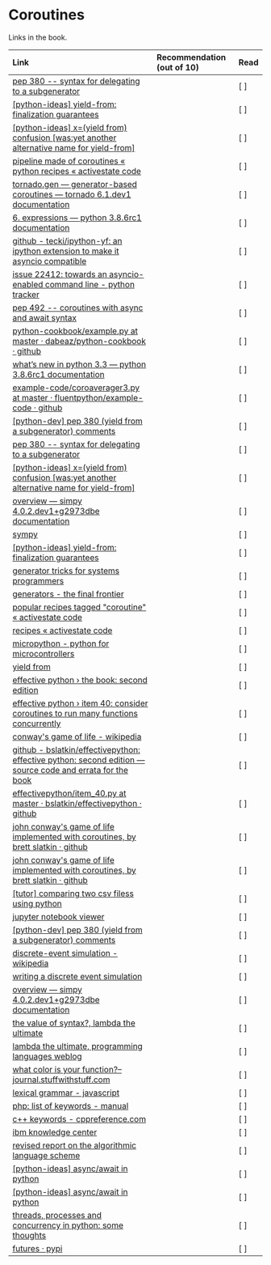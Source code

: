 # Coroutines

Links in the book.

| Link    | Recommendation (out of 10)  | Read |
| :-------------|:-----|:----|
|[ pep 380 -- syntax for delegating to a subgenerator ](  https://www.python.org/dev/peps/pep-0380/ )||[ ]|
|[  [python-ideas] yield-from: finalization guarantees](  http://bit.ly/1MMc9zy )||[ ]|
|[  [python-ideas] x=(yield from) confusion [was:yet another	alternative name for yield-from]](  http://bit.ly/1MMcano )||[ ]|
|[ pipeline made of coroutines « python recipes « activestate code](  http://bit.ly/1MMcuCx )||[ ]|
|[ tornado.gen — generator-based coroutines — tornado 6.1.dev1 documentation](  http://bit.ly/1MMcGBF )||[ ]|
|[ 6. expressions — python 3.8.6rc1 documentation](  https://docs.python.org/3/reference/expressions.html#generator-iterator-methods )||[ ]|
|[ github - tecki/ipython-yf: an ipython extension to make it asyncio compatible](  https://github.com/tecki/ipython-yf )||[ ]|
|[ issue 22412: towards an asyncio-enabled command line - python tracker](  http://bugs.python.org/issue22412 )||[ ]|
|[ pep 492 -- coroutines with async and await syntax ](  https://www.python.org/dev/peps/pep-0492/ )||[ ]|
|[ python-cookbook/example.py at master · dabeaz/python-cookbook · github](  http://bit.ly/1MMe1sc )||[ ]|
|[ what’s new in python 3.3 — python 3.8.6rc1 documentation](  http://bit.ly/1HGrnVq )||[ ]|
|[ example-code/coroaverager3.py at master · fluentpython/example-code · github](  http://bit.ly/1JIofLL )||[ ]|
|[  [python-dev] pep 380 (yield from a subgenerator) comments](  http://bit.ly/1JIopTu )||[ ]|
|[ pep 380 -- syntax for delegating to a subgenerator ](  https://www.python.org/dev/peps/pep-0380/#proposal )||[ ]|
|[  [python-ideas] x=(yield from) confusion [was:yet another	alternative name for yield-from]](  http://bit.ly/1JIoXJ1 )||[ ]|
|[ overview — simpy 4.0.2.dev1+g2973dbe documentation](  http://bit.ly/1HGs4Oz )||[ ]|
|[ sympy](  http://bit.ly/1HGs3Kl )||[ ]|
|[  [python-ideas] yield-from: finalization guarantees](  http://bit.ly/1JIqjn6 )||[ ]|
|[ generator tricks for systems programmers](  http://www.dabeaz.com/generators/ )||[ ]|
|[ generators - the final frontier](  http://www.dabeaz.com/finalgenerator/ )||[ ]|
|[ popular recipes tagged "coroutine" « activestate code](  http://bit.ly/1HGsFzA )||[ ]|
|[ recipes « activestate code](  https://code.activestate.com/recipes/ )||[ ]|
|[ micropython - python for microcontrollers](  http://micropython.org )||[ ]|
|[ yield from](  http://bit.ly/1JIqJtu )||[ ]|
|[ effective python › the book: second edition](  http://www.effectivepython.com )||[ ]|
|[ effective python › item 40: consider coroutines to run many functions concurrently](  http://bit.ly/1JIqNcZ )||[ ]|
|[ conway's game of life - wikipedia](  http://bit.ly/1HGsKDw )||[ ]|
|[ github - bslatkin/effectivepython: effective python: second edition — source code and errata for the book](  https://github.com/bslatkin/effectivepython )||[ ]|
|[ effectivepython/item_40.py at master · bslatkin/effectivepython · github](  http://bit.ly/1JIqO0l )||[ ]|
|[ john conway's game of life implemented with coroutines, by brett slatkin · github](  http://bit.ly/1HGsO6j )||[ ]|
|[ john conway's game of life implemented with coroutines, by brett slatkin · github](  http://bit.ly/coro_life )||[ ]|
|[  [tutor] comparing two csv filess using python](  http://bit.ly/1JIqSxf )||[ ]|
|[ jupyter notebook viewer](  http://bit.ly/1JIqQ8x )||[ ]|
|[  [python-dev] pep 380 (yield from a subgenerator) comments](  http://bit.ly/1JIqRcv )||[ ]|
|[ discrete-event simulation - wikipedia](  http://bit.ly/1JIqXB1 )||[ ]|
|[ writing a discrete event simulation](  http://bit.ly/1JIqWgz )||[ ]|
|[ overview — simpy 4.0.2.dev1+g2973dbe documentation](  https://simpy.readthedocs.org/en/latest/ )||[ ]|
|[ the value of syntax?, lambda the ultimate](  http://lambda-the-ultimate.org/node/4295 )||[ ]|
|[ lambda the ultimate, programming languages weblog](  http://lambda-the-ultimate.org/ )||[ ]|
|[ what color is your function?– journal.stuffwithstuff.com](  http://bit.ly/1JIrIdh )||[ ]|
|[ lexical grammar - javascript ](  http://mzl.la/1JIr8fM )||[ ]|
|[ php: list of keywords - manual](  http://php.net/manual/en/reserved.keywords.php )||[ ]|
|[ c++ keywords - cppreference.com](  http://en.cppreference.com/w/cpp/keyword )||[ ]|
|[ ibm knowledge center](  http://ibm.co/1JIr7bJ )||[ ]|
|[ revised report on the algorithmic language scheme](  http://bit.ly/1JIrB1w )||[ ]|
|[  [python-ideas] async/await in python](  http://bit.ly/1JIrNgY )||[ ]|
|[  [python-ideas] async/await in python](  http://bit.ly/1JIrPp9 )||[ ]|
|[ threads, processes and concurrency in python: some thoughts](  http://bit.ly/1JIrYZQ )||[ ]|
|[ futures · pypi](  https://pypi.python.org/pypi/futures/ )||[ ]|